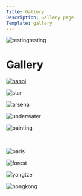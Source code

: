 ```yaml
---
Title: Gallery
Description: Gallery page.
Template: gallery
---
```


![testingtesting](image/photo-climb.png?area=0,50,0,0)

<div class="all-pictures">

<div class="pic-box pic-title" markdown="1">

# Gallery

</div>


<div class="pic-box pic-one" markdown="1"> 

<a href="%base_url%/image/photo-hanoi.png" target="_blank">
    <picture class="pic-one">
        <source media="(min-width: 668px)" srcset="%base_url%/image/photo-hanoi.png">
        <img src="%base_url%/image/photo-hanoi.png?w=667" alt="hanoi">
    </picture>
</a>

</div>


<div class="pic-box pic-two" markdown="1" width="150px"> 

![star](image/photo-climb.png?save-as=jpg&q=10)

</div>


<div class="pic-box pic-three" markdown="1"> 

![arsenal](image/photo-arsenal.png)

</div>


<div class="pic-box pic-four" markdown="1"> 

![underwater](image/photo-underwater.png)

</div>


<div class="pic-box pic-five" markdown="1"> 

![painting](image/photo-painting.png)

<br>
</div>



<div class="pic-box pic-six" markdown="1"> 


![paris](image/photo-paris.png)

</div>


<div class="pic-box pic-seven" markdown="1"> 


![forest](image/photo-forest.png)

</div>


<div class="pic-box pic-eight" markdown="1"> 


![yangtze](image/photo-cabin.png)

</div>


<div class="pic-box pic-nine" markdown="1"> 

![hongkong](image/photo-zen.png)

</div>


</div>
